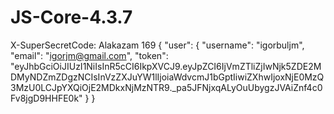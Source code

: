 # JS-Core-4.3.7
X-SuperSecretCode: Alakazam 169
{
    "user": {
        "username": "igorbuljm",
        "email": "igorjm@gmail.com",
        "token": "eyJhbGciOiJIUzI1NiIsInR5cCI6IkpXVCJ9.eyJpZCI6IjVmZTliZjIwNjk5ZDE2MDMyNDZmZDgzNCIsInVzZXJuYW1lIjoiaWdvcmJ1bGptIiwiZXhwIjoxNjE0MzQ3MzU0LCJpYXQiOjE2MDkxNjMzNTR9._pa5JFNjxqALyOuUbygzJVAiZnf4c0Fv8jgD9HHFE0k"
    }
}
